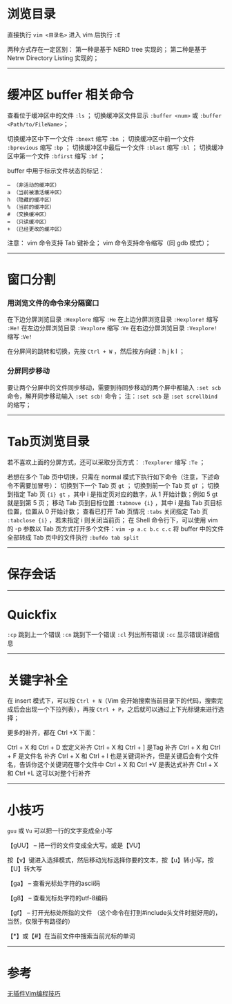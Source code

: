 


# 浏览目录

直接执行 `vim <目录名>`
进入 vim 后执行 `:E`

两种方式存在一定区别：
第一种是基于 NERD tree 实现的；
第二种是基于 Netrw Directory Listing 实现的；


----------


# 缓冲区 buffer 相关命令

查看位于缓冲区中的文件 `:ls` ；
切换缓冲区文件显示 `:buffer <num>` 或 `:buffer <Path/to/FileName>`；

切换缓冲区中下一个文件 `:bnext` 缩写 `:bn` ；
切换缓冲区中前一个文件 `:bprevious` 缩写 `:bp` ；
切换缓冲区中最后一个文件 `:blast` 缩写 `:bl` ；
切换缓冲区中第一个文件 `:bfirst` 缩写 `:bf` ；

buffer 中用于标示文件状态的标记：

```shell
– （非活动的缓冲区）
a （当前被激活缓冲区）
h （隐藏的缓冲区）
% （当前的缓冲区）
# （交换缓冲区）
= （只读缓冲区）
+ （已经更改的缓冲区）
```

注意：
vim 命令支持 Tab 键补全；
vim 命令支持命令缩写（同 gdb 模式）；


----------

# 窗口分割


### 用浏览文件的命令来分隔窗口

在下边分屏浏览目录 `:Hexplore` 缩写 `:He`
在上边分屏浏览目录 `:Hexplore!` 缩写 `:He!`
在左边分屏浏览目录 `:Vexplore` 缩写 :`Ve`
在右边分屏浏览目录 `:Vexplore!` 缩写 :`Ve!`

在分屏间的跳转和切换，先按 `Ctrl + W` ，然后按方向键：h j k l  ；

### 分屏同步移动
要让两个分屏中的文件同步移动，需要到待同步移动的两个屏中都输入 `:set scb` 命令，解开同步移动输入 `:set scb!` 命令；
注：`:set scb` 是 `:set scrollbind` 的缩写；


----------


# Tab页浏览目录

若不喜欢上面的分屏方式，还可以采取分页方式：
`:Texplorer` 缩写 `:Te` ；

若想在多个 Tab 页中切换，只需在 normal 模式下执行如下命令（注意，下述命令不需要加冒号）：
切换到下一个 Tab 页 `gt` ；
切换到前一个 Tab 页 `gT` ；
切换到指定 Tab 页 `{i} gt` ，其中 i 是指定页对应的数字，从 1 开始计数；例如 5 gt 就是到第 5 页；
移动 Tab 页到目标位置 `:tabmove {i}` ，其中 i 是指 Tab 页目标位置，位置从 0 开始计数；
查看已打开 Tab 页情况 `:tabs`
关闭指定 Tab 页 `:tabclose {i}` ，若未指定 i 则关闭当前页；
在 Shell 命令行下，可以使用 vim 的 -p 参数以 Tab 页方式打开多个文件：`vim -p a.c b.c c.c`
将 buffer 中的文件全部转成 Tab 页中的文件执行 `:bufdo tab split`


----------

# 保存会话


----------

# Quickfix


`:cp` 跳到上一个错误
`:cn` 跳到下一个错误
`:cl` 列出所有错误
`:cc` 显示错误详细信息


----------

# 关键字补全

在 insert 模式下，可以按 `Ctrl + N`（Vim 会开始搜索当前目录下的代码，搜索完成后会出现一个下拉列表），再按 `Ctrl + P`，之后就可以通过上下光标键来进行选择；

更多的补齐，都在 Ctrl +X 下面：

Ctrl + X 和 Ctrl + D 宏定义补齐
Ctrl + X 和 Ctrl + ] 是Tag 补齐
Ctrl + X 和 Ctrl + F 是文件名 补齐
Ctrl + X 和 Ctrl + I 也是关键词补齐，但是关键后会有个文件名，告诉你这个关键词在哪个文件中
Ctrl + X 和 Ctrl +V 是表达式补齐
Ctrl + X 和 Ctrl +L 这可以对整个行补齐

----------


# 小技巧


`guu` 或 `Vu` 可以把一行的文字变成全小写

【gUU】 – 把一行的文件变成全大写。或是【VU】

按【v】键进入选择模式，然后移动光标选择你要的文本，按【u】转小写，按【U】转大写

【ga】 –  查看光标处字符的ascii码

【g8】 – 查看光标处字符的utf-8编码

【gf】  – 打开光标处所指的文件 （这个命令在打到#include头文件时挺好用的，当然，仅限于有路径的）

【*】或【#】在当前文件中搜索当前光标的单词


----------


# 参考


[无插件Vim编程技巧](http://coolshell.cn/articles/11312.html)
[]()
[]()
[]()
